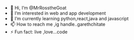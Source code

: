 - 👋 Hi, I’m @MrRosstheGoat
- 👀 I’m interested in web and app development
- 🌱 I’m currently learning python,react,java and javascript
- 📫 How to reach me ,ig handle..garethchitate
- ⚡ Fun fact: live ,love...code

<!---
MrRosstheGoat/MrRosstheGoat is a ✨ special ✨ repository because its `README.md` (this file) appears on your GitHub profile.
You can click the Preview link to take a look at your changes.
--->
